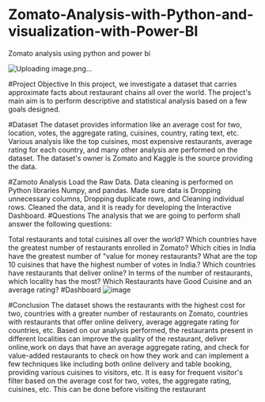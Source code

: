 # Zomato-Analysis-with-Python-and-visualization-with-Power-BI
Zomato analysis using python and power bi

![Uploading image.png…]()

#Project Objective
In this project, we investigate a dataset that carries approximate facts about restaurant chains all over the world. The project's main aim is to perform descriptive and statistical analysis based on a few goals designed.

#Dataset
The dataset provides information like an average cost for two, location, votes, the aggregate rating, cuisines, country, rating text, etc. Various analysis like the top cuisines, most expensive restaurants, average rating for each country, and many other analysis are performed on the dataset. The dataset's owner is Zomato and Kaggle is the source providing the data.

#Zamoto Analysis
Load the Raw Data.
Data cleaning is performed on Python libraries Numpy, and pandas.
Made sure data is Dropping unnecessary columns, Dropping duplicate rows, and Cleaning individual rows.
Cleaned the data, and it is ready for developing the Interactive Dashboard.
#Questions
The analysis that we are going to perform shall answer the following questions:

Total restaurants and total cuisines all over the world?
Which countries have the greatest number of restaurants enrolled in Zomato?
Which cities in India have the greatest number of "value for money restaurants?
What are the top 10 cuisines that have the highest number of votes in India.?
Which countries have restaurants that deliver online?
In terms of the number of restaurants, which locality has the most?
Which Restaurants have Good Cuisine and an average rating?
#Dashboard
![image](https://github.com/subratmahavoi/Zomato-Analysis-with-Python-and-visualization-with-Power-BI/assets/138695874/2dc17d93-eb60-414d-b635-5c7feac7a353)

#Conclusion
The dataset shows the restaurants with the highest cost for two, countries with a greater number of restaurants on Zomato, countries with restaurants that offer online delivery, average aggregate rating for countries, etc.
Based on our analysis performed, the restaurants present in different localities can improve the quality of the restaurant, deliver online,work on days that have an average aggregate rating, and check for value-added restaurants to check on how they work and can implement a few techniques like including both online delivery and table booking, providing various cuisines to visitors, etc.
It is easy for frequent visitor's filter based on the average cost for two, votes, the aggregate rating, cuisines, etc. This can be done before visiting the restaurant
